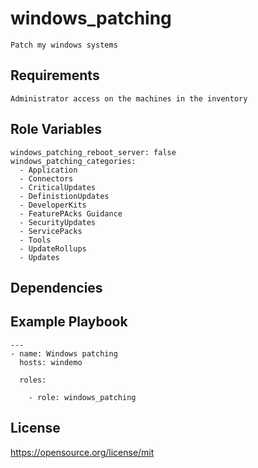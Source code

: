 windows_patching
=========
```
Patch my windows systems
```
Requirements
------------
```
Administrator access on the machines in the inventory
```
Role Variables
--------------
```
windows_patching_reboot_server: false
windows_patching_categories:
  - Application
  - Connectors
  - CriticalUpdates
  - DefinistionUpdates
  - DeveloperKits
  - FeaturePAcks Guidance
  - SecurityUpdates
  - ServicePacks
  - Tools
  - UpdateRollups
  - Updates
```
Dependencies
------------

Example Playbook
----------------
```
---
- name: Windows patching
  hosts: windemo

  roles:

    - role: windows_patching
```
License
-------

https://opensource.org/license/mit
